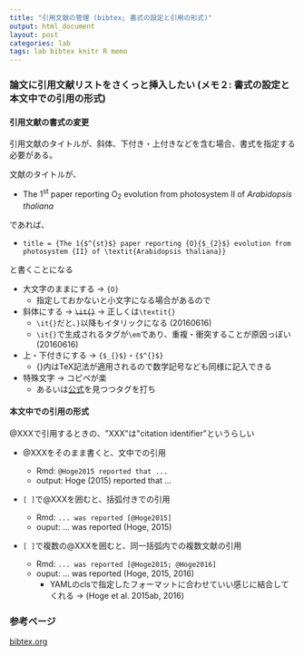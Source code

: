 ```yaml
---
title: "引用文献の管理 (bibtex; 書式の設定と引用の形式)"
output: html_document
layout: post
categories: lab
tags: lab bibtex knitr R memo
---
```


### 論文に引用文献リストをさくっと挿入したい (メモ２: 書式の設定と本文中での引用の形式)

#### 引用文献の書式の変更

引用文献のタイトルが、斜体、下付き・上付きなどを含む場合、書式を指定する必要がある。

文献のタイトルが、

- The 1<sup>st</sup> paper reporting O<sub>2</sub> evolution from photosystem II of _Arabidopsis thaliana_

であれば、

- `title = {The 1{$^{st}$} paper reporting {O}{$_{2}$} evolution from photosystem {II} of \textit{Arabidopsis thaliana}}`

と書くことになる  

- 大文字のままにする → `{O}`
    - 指定しておかないと小文字になる場合があるので
- 斜体にする → ~~`\it{}`~~ → 正しくは`\textit{}`
    - `\it{}`だと、`}`以降もイタリックになる (20160616)
    - `\it{}`で生成されるタグが`\em`であり、重複・衝突することが原因っぽい (20160616)
- 上・下付きにする → `{$_{}$}`・`{$^{}$}`
    - {}内はTeX記法が適用されるので数学記号なども同様に記入できる
- 特殊文字 → コピペが楽
    - あるいは[公式](http://www.bibtex.org/SpecialSymbols/)を見つつタグを打ち


#### 本文中での引用の形式

@XXXで引用するときの、"XXX"は"citation identifier"というらしい   

- @XXXをそのまま書くと、文中での引用
    - Rmd: `@Hoge2015 reported that ...`
    - output: Hoge (2015) reported that ...
    
- `[ ]`で@XXXを囲むと、括弧付きでの引用
    - Rmd: `... was reported [@Hoge2015]`
    - ouput: ... was reported (Hoge, 2015)

- `[ ]`で複数の@XXXを囲むと、同一括弧内での複数文献の引用
    - Rmd: `... was reported [@Hoge2015; @Hoge2016]`
    - ouput: ... was reported (Hoge, 2015, 2016)
        - YAMLのclsで指定したフォーマットに合わせていい感じに結合してくれる → (Hoge et al. 2015ab, 2016)


### 参考ページ
[bibtex.org](http://www.bibtex.org/SpecialSymbols/)  

